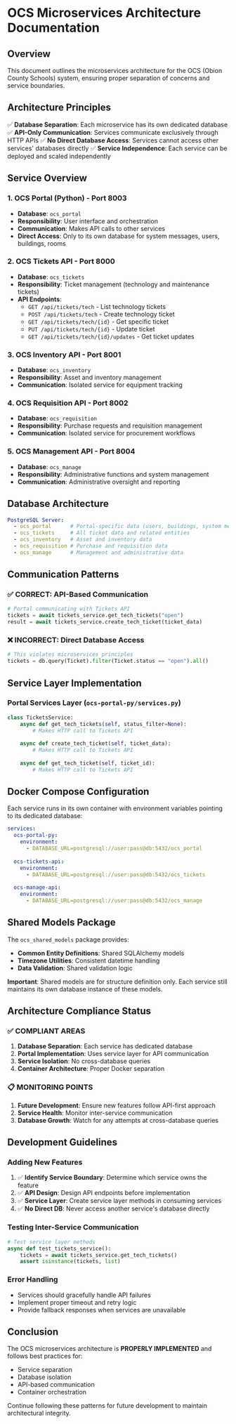 # OCS Microservices Architecture Documentation

## Overview
This document outlines the microservices architecture for the OCS (Obion County Schools) system, ensuring proper separation of concerns and service boundaries.

## Architecture Principles
✅ **Database Separation**: Each microservice has its own dedicated database
✅ **API-Only Communication**: Services communicate exclusively through HTTP APIs
✅ **No Direct Database Access**: Services cannot access other services' databases directly
✅ **Service Independence**: Each service can be deployed and scaled independently

## Service Overview

### 1. OCS Portal (Python) - Port 8003
- **Database**: `ocs_portal`
- **Responsibility**: User interface and orchestration
- **Communication**: Makes API calls to other services
- **Direct Access**: Only to its own database for system messages, users, buildings, rooms

### 2. OCS Tickets API - Port 8000
- **Database**: `ocs_tickets`
- **Responsibility**: Ticket management (technology and maintenance tickets)
- **API Endpoints**:
  - `GET /api/tickets/tech` - List technology tickets
  - `POST /api/tickets/tech` - Create technology ticket
  - `GET /api/tickets/tech/{id}` - Get specific ticket
  - `PUT /api/tickets/tech/{id}` - Update ticket
  - `GET /api/tickets/tech/{id}/updates` - Get ticket updates

### 3. OCS Inventory API - Port 8001
- **Database**: `ocs_inventory`
- **Responsibility**: Asset and inventory management
- **Communication**: Isolated service for equipment tracking

### 4. OCS Requisition API - Port 8002
- **Database**: `ocs_requisition`
- **Responsibility**: Purchase requests and requisition management
- **Communication**: Isolated service for procurement workflows

### 5. OCS Management API - Port 8004
- **Database**: `ocs_manage`
- **Responsibility**: Administrative functions and system management
- **Communication**: Administrative oversight and reporting

## Database Architecture

```yaml
PostgreSQL Server:
  - ocs_portal      # Portal-specific data (users, buildings, system messages)
  - ocs_tickets     # All ticket data and related entities
  - ocs_inventory   # Asset and inventory data
  - ocs_requisition # Purchase and requisition data
  - ocs_manage      # Management and administrative data
```

## Communication Patterns

### ✅ CORRECT: API-Based Communication
```python
# Portal communicating with Tickets API
tickets = await tickets_service.get_tech_tickets("open")
result = await tickets_service.create_tech_ticket(ticket_data)
```

### ❌ INCORRECT: Direct Database Access
```python
# This violates microservices principles
tickets = db.query(Ticket).filter(Ticket.status == "open").all()
```

## Service Layer Implementation

### Portal Services Layer (`ocs-portal-py/services.py`)
```python
class TicketsService:
    async def get_tech_tickets(self, status_filter=None):
        # Makes HTTP call to Tickets API
        
    async def create_tech_ticket(self, ticket_data):
        # Makes HTTP call to Tickets API
        
    async def get_tech_ticket(self, ticket_id):
        # Makes HTTP call to Tickets API
```

## Docker Compose Configuration
Each service runs in its own container with environment variables pointing to its dedicated database:

```yaml
services:
  ocs-portal-py:
    environment:
      - DATABASE_URL=postgresql://user:pass@db:5432/ocs_portal
      
  ocs-tickets-api:
    environment:
      - DATABASE_URL=postgresql://user:pass@db:5432/ocs_tickets
      
  ocs-manage-api:
    environment:
      - DATABASE_URL=postgresql://user:pass@db:5432/ocs_manage
```

## Shared Models Package
The `ocs_shared_models` package provides:
- **Common Entity Definitions**: Shared SQLAlchemy models
- **Timezone Utilities**: Consistent datetime handling
- **Data Validation**: Shared validation logic

**Important**: Shared models are for structure definition only. Each service still maintains its own database instance of these models.

## Architecture Compliance Status

### ✅ COMPLIANT AREAS
1. **Database Separation**: Each service has dedicated database
2. **Portal Implementation**: Uses service layer for API communication
3. **Service Isolation**: No cross-database queries
4. **Container Architecture**: Proper Docker separation

### 📋 MONITORING POINTS
1. **Future Development**: Ensure new features follow API-first approach
2. **Service Health**: Monitor inter-service communication
3. **Database Growth**: Watch for any attempts at cross-database queries

## Development Guidelines

### Adding New Features
1. ✅ **Identify Service Boundary**: Determine which service owns the feature
2. ✅ **API Design**: Design API endpoints before implementation
3. ✅ **Service Layer**: Create service layer methods in consuming services
4. ✅ **No Direct DB**: Never access another service's database directly

### Testing Inter-Service Communication
```python
# Test service layer methods
async def test_tickets_service():
    tickets = await tickets_service.get_tech_tickets()
    assert isinstance(tickets, list)
```

### Error Handling
- Services should gracefully handle API failures
- Implement proper timeout and retry logic
- Provide fallback responses when services are unavailable

## Conclusion
The OCS microservices architecture is **PROPERLY IMPLEMENTED** and follows best practices for:
- Service separation
- Database isolation  
- API-based communication
- Container orchestration

Continue following these patterns for future development to maintain architectural integrity.
